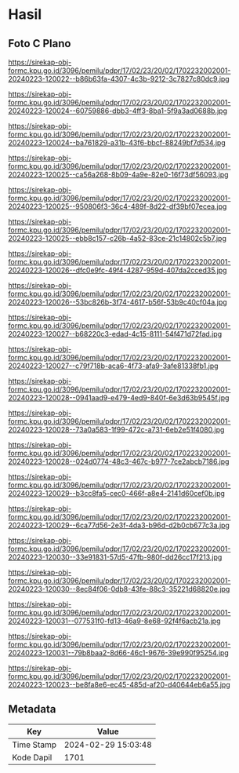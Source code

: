# Hasil

## Foto C Plano

https://sirekap-obj-formc.kpu.go.id/3096/pemilu/pdpr/17/02/23/20/02/1702232002001-20240223-120022--b86b63fa-4307-4c3b-9212-3c7827c80dc9.jpg

https://sirekap-obj-formc.kpu.go.id/3096/pemilu/pdpr/17/02/23/20/02/1702232002001-20240223-120024--60759886-dbb3-4ff3-8ba1-5f9a3ad0688b.jpg

https://sirekap-obj-formc.kpu.go.id/3096/pemilu/pdpr/17/02/23/20/02/1702232002001-20240223-120024--ba761829-a31b-43f6-bbcf-88249bf7d534.jpg

https://sirekap-obj-formc.kpu.go.id/3096/pemilu/pdpr/17/02/23/20/02/1702232002001-20240223-120025--ca56a268-8b09-4a9e-82e0-16f73df56093.jpg

https://sirekap-obj-formc.kpu.go.id/3096/pemilu/pdpr/17/02/23/20/02/1702232002001-20240223-120025--950806f3-36c4-489f-8d22-df39bf07ecea.jpg

https://sirekap-obj-formc.kpu.go.id/3096/pemilu/pdpr/17/02/23/20/02/1702232002001-20240223-120025--ebb8c157-c26b-4a52-83ce-21c14802c5b7.jpg

https://sirekap-obj-formc.kpu.go.id/3096/pemilu/pdpr/17/02/23/20/02/1702232002001-20240223-120026--dfc0e9fc-49f4-4287-959d-407da2cced35.jpg

https://sirekap-obj-formc.kpu.go.id/3096/pemilu/pdpr/17/02/23/20/02/1702232002001-20240223-120026--53bc826b-3f74-4617-b56f-53b9c40cf04a.jpg

https://sirekap-obj-formc.kpu.go.id/3096/pemilu/pdpr/17/02/23/20/02/1702232002001-20240223-120027--b68220c3-edad-4c15-8111-54f471d72fad.jpg

https://sirekap-obj-formc.kpu.go.id/3096/pemilu/pdpr/17/02/23/20/02/1702232002001-20240223-120027--c79f718b-aca6-4f73-afa9-3afe81338fb1.jpg

https://sirekap-obj-formc.kpu.go.id/3096/pemilu/pdpr/17/02/23/20/02/1702232002001-20240223-120028--0941aad9-e479-4ed9-840f-6e3d63b9545f.jpg

https://sirekap-obj-formc.kpu.go.id/3096/pemilu/pdpr/17/02/23/20/02/1702232002001-20240223-120028--73a0a583-1f99-472c-a731-6eb2e51f4080.jpg

https://sirekap-obj-formc.kpu.go.id/3096/pemilu/pdpr/17/02/23/20/02/1702232002001-20240223-120028--024d0774-48c3-467c-b977-7ce2abcb7186.jpg

https://sirekap-obj-formc.kpu.go.id/3096/pemilu/pdpr/17/02/23/20/02/1702232002001-20240223-120029--b3cc8fa5-cec0-466f-a8e4-2141d60cef0b.jpg

https://sirekap-obj-formc.kpu.go.id/3096/pemilu/pdpr/17/02/23/20/02/1702232002001-20240223-120029--6ca77d56-2e3f-4da3-b96d-d2b0cb677c3a.jpg

https://sirekap-obj-formc.kpu.go.id/3096/pemilu/pdpr/17/02/23/20/02/1702232002001-20240223-120030--33e91831-57d5-47fb-980f-dd26cc17f213.jpg

https://sirekap-obj-formc.kpu.go.id/3096/pemilu/pdpr/17/02/23/20/02/1702232002001-20240223-120030--8ec84f06-0db8-43fe-88c3-35221d68820e.jpg

https://sirekap-obj-formc.kpu.go.id/3096/pemilu/pdpr/17/02/23/20/02/1702232002001-20240223-120031--077531f0-fd13-46a9-8e68-92f4f6acb21a.jpg

https://sirekap-obj-formc.kpu.go.id/3096/pemilu/pdpr/17/02/23/20/02/1702232002001-20240223-120031--79b8baa2-8d66-46c1-9676-39e990f95254.jpg

https://sirekap-obj-formc.kpu.go.id/3096/pemilu/pdpr/17/02/23/20/02/1702232002001-20240223-120023--be8fa8e6-ec45-485d-af20-d40644eb6a55.jpg


## Metadata

| Key        | Value               |
| ---------- | ------------------- |
| Time Stamp | 2024-02-29 15:03:48 |
| Kode Dapil | 1701                |



